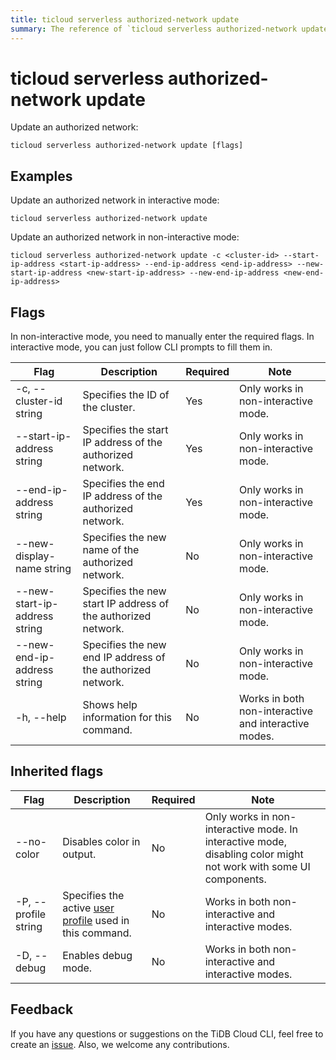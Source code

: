 ```yaml
---
title: ticloud serverless authorized-network update
summary: The reference of `ticloud serverless authorized-network update`.
---
```


# ticloud serverless authorized-network update

Update an authorized network:

```shell
ticloud serverless authorized-network update [flags]
```

## Examples

Update an authorized network in interactive mode:

```shell
ticloud serverless authorized-network update
```

Update an authorized network in non-interactive mode:

```shell
ticloud serverless authorized-network update -c <cluster-id> --start-ip-address <start-ip-address> --end-ip-address <end-ip-address> --new-start-ip-address <new-start-ip-address> --new-end-ip-address <new-end-ip-address>
```

## Flags

In non-interactive mode, you need to manually enter the required flags. In interactive mode, you can just follow CLI prompts to fill them in.

| Flag                    | Description                              | Required | Note                                                 |
|-------------------------|------------------------------------------|----------|------------------------------------------------------|
| -c, --cluster-id string | Specifies the ID of the cluster.         | Yes      | Only works in non-interactive mode.                  |
| --start-ip-address string | Specifies the start IP address of the authorized network.             | Yes       | Only works in non-interactive mode.                  |
| --end-ip-address string | Specifies the end IP address of the authorized network.             | Yes       | Only works in non-interactive mode.   |
| --new-display-name string       | Specifies the new name of the authorized network.            | No       | Only works in non-interactive mode.                  |
| --new-start-ip-address string          | Specifies the new start IP address of the authorized network.             | No       | Only works in non-interactive mode.                  |
| --new-end-ip-address string          | Specifies the new end IP address of the authorized network.             | No       | Only works in non-interactive mode.   |
| -h, --help              | Shows help information for this command. | No       | Works in both non-interactive and interactive modes. |

## Inherited flags

| Flag                 | Description                                                                                          | Required | Note                                                                                                             |
|----------------------|------------------------------------------------------------------------------------------------------|----------|------------------------------------------------------------------------------------------------------------------|
| --no-color           | Disables color in output.                                                                            | No       | Only works in non-interactive mode. In interactive mode, disabling color might not work with some UI components. |
| -P, --profile string | Specifies the active [user profile](/tidb-cloud/cli-reference.md#user-profile) used in this command. | No       | Works in both non-interactive and interactive modes.                                                             |
| -D, --debug          | Enables debug mode.                                                                                  | No       | Works in both non-interactive and interactive modes.                                                             |

## Feedback

If you have any questions or suggestions on the TiDB Cloud CLI, feel free to create an [issue](https://github.com/tidbcloud/tidbcloud-cli/issues/new/choose). Also, we welcome any contributions.
